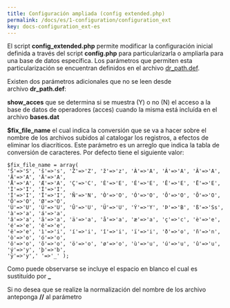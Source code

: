 ```yaml
---
title: Configuración ampliada (config extended.php)
permalink: /docs/es/1-configuration/configuration_ext
key: docs-configuration_ext-es
---
```


El script **config_extended.php** permite modificar la configuración inicial definida a través del script **config.php** para particularizarla o ampliarla para una base de datos específica. Los parámetros que permiten esta particularización se encuentran definidos en el archivo [dr_path.def](http://abcdwiki.net/Dr_path.def).

Existen dos parámetros adicionales que no se leen desde archivo **dr_path.def**:

**show_acces** que se determina si se muestra (Y) o no (N) el acceso a la base de datos de operadores (acces) cuando la misma está incluída en el archivo **bases.dat**

**$fix_file_name** el cual indica la conversión que se va a hacer sobre el nombre de los archivos subidos al catalogar los registros, a efectos de eliminar los diacríticos. Este parámetro es un arreglo que indica la tabla de conversión de caracteres. Por defecto tiene el siguiente valor:

```
$fix_file_name = array(
'Š'=>'S', 'š'=>'s', 'Ž'=>'Z', 'ž'=>'z', 'À'=>'A', 'Á'=>'A', 'Â'=>'A', 'Ã'=>'A', 'Ä'=>'A',
'Å'=>'A', 'Æ'=>'A', 'Ç'=>'C', 'È'=>'E', 'É'=>'E', 'Ê'=>'E', 'Ë'=>'E', 'Ì'=>'I', 'Í'=>'I',
'Î'=>'I', 'Ï'=>'I', 'Ñ'=>'N', 'Ò'=>'O', 'Ó'=>'O', 'Ô'=>'O', 'Õ'=>'O', 'Ö'=>'O', 'Ø'=>'O',
'Ù'=>'U', 'Ú'=>'U', 'Û'=>'U', 'Ü'=>'U', 'Ý'=>'Y', 'Þ'=>'B', 'ß'=>'Ss', 'à'=>'a', 'á'=>'a',
'â'=>'a', 'ã'=>'a', 'ä'=>'a', 'å'=>'a', 'æ'=>'a', 'ç'=>'c', 'è'=>'e', 'é'=>'e', 'ê'=>'e',
'ë'=>'e', 'ì'=>'i', 'í'=>'i', 'î'=>'i', 'ï'=>'i', 'ð'=>'o', 'ñ'=>'n', 'ò'=>'o', 'ó'=>'o',
'ô'=>'o', 'õ'=>'o', 'ö'=>'o', 'ø'=>'o', 'ù'=>'u', 'ú'=>'u', 'û'=>'u', 'ý'=>'y', 'þ'=>'b',
'ÿ'=>'y',' '=>'_' );

```

Como puede observarse se incluye el espacio en blanco el cual es sustituído por **_**

Si no desea que se realize la normalización del nombre de los archivo anteponga **//** al parámetro